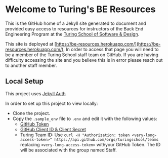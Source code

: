 # Welcome to Turing's BE Resources

This is the GitHub home of a Jekyll site generated to document and provided easy access to resources for instructors of the Back End Engineering Program at the [Turing School of Software & Design](https://www.turing.io/).

This site is deployed at [https://be-resources.herokuapp.com/](https://be-resources.herokuapp.com/). In order to access that page you will need to be a member of the Turing School staff team on GitHub. If you are having difficulty accessing the site and you believe this is in error please reach out to another staff member.

## Local Setup

This project uses [Jekyll Auth](https://github.com/benbalter/jekyll-auth)

In order to set up this project to view locally:

* Clone the project.
* Copy the `.sample_env` file to `.env` and edit it with the following values:
    * [GitHub Token](https://help.github.com/articles/creating-a-personal-access-token-for-the-command-line/)
    * [GitHub Client ID & Client Secret](https://auth0.com/docs/connections/social/github)
    * Turing Team ID: Use `curl -H "Authorization: token <very-long-access-token>" https://api.github.com/orgs/turingschool/teams` replacing `<very-long-access-token>` withyour GitHub Token. The ID will be associated with the group named Staff.
